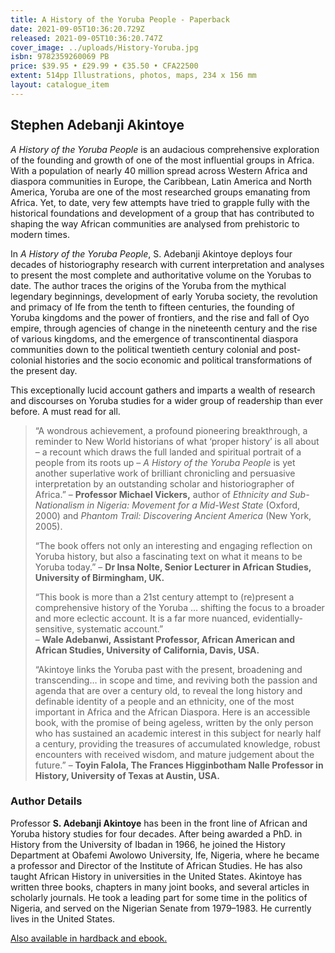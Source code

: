 ```yaml
---
title: A History of the Yoruba People - Paperback
date: 2021-09-05T10:36:20.729Z
released: 2021-09-05T10:36:20.747Z
cover_image: ../uploads/History-Yoruba.jpg
isbn: 9782359260069 PB
price: $39.95 • £29.99 • €35.50 • CFA22500
extent: 514pp Illustrations, photos, maps, 234 x 156 mm
layout: catalogue_item
---
```

## Stephen Adebanji Akintoye

*A History of the Yoruba People* is an audacious comprehensive exploration of the founding and growth of one of the most influential groups in Africa. With a population of nearly 40 million spread across Western Africa and diaspora communities in Europe, the Caribbean, Latin America and North America, Yoruba are one of the most researched groups emanating from Africa. Yet, to date, very few attempts have tried to grapple fully with the historical foundations and development of a group that has contributed to shaping the way African communities are analysed from prehistoric to modern times.

In *A History of the Yoruba People*, S. Adebanji Akintoye deploys four decades of historiography research with current interpretation and analyses to present the most complete and authoritative volume on the Yorubas to date. The author traces the origins of the Yoruba from the mythical legendary beginnings, development of early Yoruba society, the revolution and primacy of Ife from the tenth to fifteen centuries, the founding of Yoruba kingdoms and the power of frontiers, and the rise and fall of Oyo empire, through agencies of change in the nineteenth century and the rise of various kingdoms, and the emergence of transcontinental diaspora communities down to the political twentieth century colonial and post-colonial histories and the socio economic and political transformations of the present day.

This exceptionally lucid account gathers and imparts a wealth of research and discourses on Yoruba studies for a wider group of readership than ever before. A must read for all.

> “A wondrous achievement, a profound pioneering breakthrough, a reminder to New World historians of what ‘proper history’ is all about – a recount which draws the full landed and spiritual portrait of a people from its roots up – *A History of the Yoruba People* is yet another superlative work of brilliant chronicling and persuasive interpretation by an outstanding scholar and historiographer of Africa.” – **Professor Michael Vickers,** author of *Ethnicity and Sub-Nationalism in Nigeria: Movement for a Mid-West State* (Oxford, 2000) and *Phantom Trail: Discovering Ancient America* (New York, 2005).
>
> “The book offers not only an interesting and engaging reflection on Yoruba history, but also a fascinating text on what it means to be Yoruba today.” – **Dr Insa Nolte, Senior Lecturer in African Studies, University of Birmingham, UK.**
>
> “This book is more than a 21st century attempt to (re)present a comprehensive history of the Yoruba … shifting the focus to a broader and more eclectic account. It is a far more nuanced, evidentially-sensitive, systematic account.”\
> – **Wale Adebanwi, Assistant Professor, African American and African Studies, University of California, Davis, USA.**
>
> “Akintoye links the Yoruba past with the present, broadening and transcending… in scope and time, and reviving both the passion and agenda that are over a century old, to reveal the long history and definable identity of a people and an ethnicity, one of the most important in Africa and the African Diaspora. Here is an accessible book, with the promise of being ageless, written by the only person who has sustained an academic interest in this subject for nearly half a century, providing the treasures of accumulated knowledge, robust encounters with received wisdom, and mature judgement about the future.” – **Toyin Falola, The Frances Higginbotham Nalle Professor in History, University of Texas at Austin, USA.**

### Author Details

Professor **S. Adebanji Akintoye** has been in the front line of African and Yoruba history studies for four decades. After being awarded a PhD. in History from the University of Ibadan in 1966, he joined the History Department at Obafemi Awolowo University, Ife, Nigeria, where he became a professor and Director of the Institute of African Studies. He has also taught African History in universities in the United States. Akintoye has written three books, chapters in many joint books, and several articles in scholarly journals. He took a leading part for some time in the politics of Nigeria, and served on the Nigerian Senate from 1979–1983. He currently lives in the United States.

[Also available in hardback and ebook.](https://www.amalion.net/catalogue/a-history-of-the-yoruba-people/)
